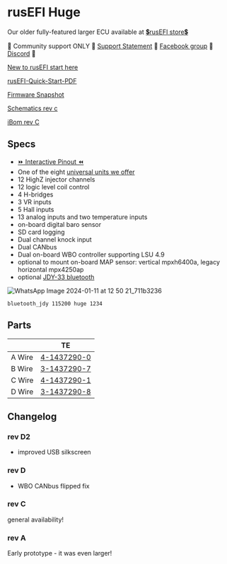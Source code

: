 # rusEFI Huge

Our older fully-featured larger ECU available at [💲rusEFI store💲](https://www.shop.rusefi.com/shop/p/rusefi-huge)

🔴 Community support ONLY 🔴 [Support Statement](https://github.com/rusefi/rusefi/wiki/Support) 🔴 [Facebook group](https://www.facebook.com/groups/rusEfi) 🔴 [Discord](https://github.com/rusefi/rusefi/wiki/Discord) 🔴

[New to rusEFI start here](Home)

[rusEFI-Quick-Start-PDF](rusEFI-Quick-Start-PDF)


[Firmware Snapshot](https://rusefi.com/build_server/rusefi_bundle_alphax-8chan_f7.zip)

[Schematics rev c](https://github.com/rusefi/rusefi_documentation/raw/master/Hardware/Hellen/alphax_8ch-c-schematic.pdf)

[iBom rev C](https://rusefi.com/docs/ibom/alphax_8ch-c-ibom.html)

## Specs

* [⏩ Interactive Pinout ⏪](https://rusefi.com/docs/pinouts/hellen/alphax-platinum/)
* One of the eight [universal units we offer](Hardware)
* 12 HighZ injector channels
* 12 logic level coil control
* 4 H-bridges
* 3 VR inputs
* 5 Hall inputs
* 13 analog inputs and two temperature inputs
* on-board digital baro sensor
* SD card logging
* Dual channel knock input
* Dual CANbus
* Dual on-board WBO controller supporting LSU 4.9
* optional to mount on-board MAP sensor: vertical mpxh6400a, legacy horizontal mpx4250ap
* optional [JDY-33 bluetooth](https://github.com/rusefi/rusefi/wiki/Bluetooth)

![WhatsApp Image 2024-01-11 at 12 50 21_711b3236](https://github.com/rusefi/rusefi/assets/48498823/5ddf9953-7b37-43dc-b920-24e7b9515a97)

``bluetooth_jdy 115200 huge 1234``

## Parts

|   |  TE |  
|---|---|
|A Wire    | [4-1437290-0](https://www.te.com/usa-en/product-4-1437290-0.html)  |
|B Wire   | [3-1437290-7](https://www.te.com/usa-en/product-3-1437290-7.html)  |
|C Wire   |[4-1437290-1](https://www.te.com/usa-en/product-4-1437290-1.html)   |
|D Wire   | [3-1437290-8](https://www.te.com/usa-en/product-3-1437290-8.html)  |

## Changelog

### rev D2

* improved USB silkscreen

### rev D

* WBO CANbus flipped fix

### rev C

general availability!

### rev A

Early prototype - it was even larger!

